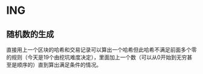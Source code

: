 # ING

## 随机数的生成

直接用上一个区块的哈希和交易记录可以算出一个哈希但此哈希不满足前面多个零的规则（今天是19个由挖坑难度决定），里面加上一个数（可以从0开始到无穷甚至是顺序的）直到算出满足条件的情况。
